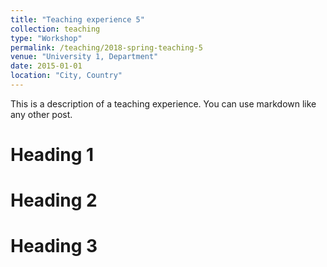 ```yaml
---
title: "Teaching experience 5"
collection: teaching
type: "Workshop"
permalink: /teaching/2018-spring-teaching-5
venue: "University 1, Department"
date: 2015-01-01
location: "City, Country"
---
```


This is a description of a teaching experience. You can use markdown like any other post.

Heading 1
======

Heading 2
======

Heading 3
======
